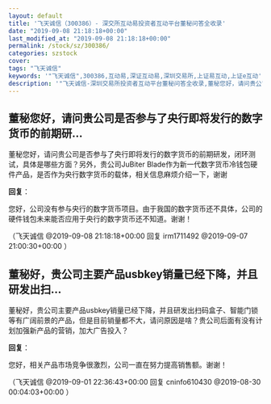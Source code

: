 ```yaml
---
layout: default
title: '飞天诚信（300386）- 深交所互动易投资者互动平台董秘问答全收录'
date: "2019-09-08 21:18:18+00:00"
last_modified_at: "2019-09-08 21:18:18+00:00"
permalink: /stock/sz/300386/
categories: szstock
cover: 
tags: "飞天诚信"
keywords: '"飞天诚信",300386,互动易,深证互动易,深圳交易所,上证易互动,上证e互动'
description: '"飞天诚信-深圳交易所投资者互动平台董秘问答全收录,董秘您好，请问贵公司是否参与了央行即将发行的数字货币的前期研发，闭环测试，具体是哪些方面？另外，贵公司JuBiter Blade作为新一代数字货币冷钱包硬件产品，是否作为央行数字货币的载体，相关信息麻烦介绍一下，谢谢"'
---
```


## 董秘您好，请问贵公司是否参与了央行即将发行的数字货币的前期研...

董秘您好，请问贵公司是否参与了央行即将发行的数字货币的前期研发，闭环测试，具体是哪些方面？另外，贵公司JuBiter Blade作为新一代数字货币冷钱包硬件产品，是否作为央行数字货币的载体，相关信息麻烦介绍一下，谢谢

**回复**：

您好，公司没有参与央行的数字货币项目。由于我国的数字货币还不具体，公司的硬件钱包未来能否应用于央行的数字货币还不知道。谢谢！ 

（飞天诚信  @2019-09-08 21:18:18+00:00 回复 irm1711492  @2019-09-07 21:00:30+00:00 ）

## 董秘好，贵公司主要产品usbkey销量已经下降，并且研发出扫...

董秘好，贵公司主要产品usbkey销量已经下降，并且研发出扫码盒子、智能门锁等有广阔前景的产品，但是目前销量都不大，请问原因是啥？贵公司后面有没有计划加强新产品的营销，加大广告投入？

**回复**：

您好，相关产品市场竞争很激烈，公司一直在努力提高销售额。谢谢！ 

（飞天诚信  @2019-09-01 22:36:43+00:00 回复 cninfo610430  @2019-08-30 00:04:03+00:00 ）

